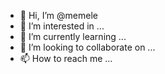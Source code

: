 - 👋 Hi, I’m @memele
- 👀 I’m interested in ...
- 🌱 I’m currently learning ...
- 💞️ I’m looking to collaborate on ...
- 📫 How to reach me ...

<!---
memele/memele is a ✨ special ✨ repository because its `README.md` (this file) appears on your GitHub profile.
You can click the Preview link to take a look at your changes.
--->
